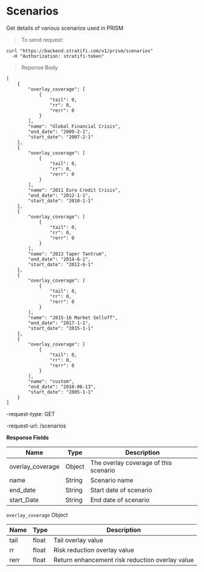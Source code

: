 # Scenarios
Get details of various scenarios used in PRISM

> To send request:

```shell
curl "https://backend.stratifi.com/v1/prism/scenarios"
  -H "Authorization: stratifi-token"
```

> Reponse Body

```shell
[
    {
        "overlay_coverage": [
            {
                "tail": 0,
                "rr": 0,
                "rerr": 0
            }
        ],
        "name": "Global Financial Crisis",
        "end_date": "2009-2-1",
        "start_date": "2007-2-1"
    },
    {
        "overlay_coverage": [
            {
                "tail": 0,
                "rr": 0,
                "rerr": 0
            }
        ],
        "name": "2011 Euro Credit Crisis",
        "end_date": "2012-1-1",
        "start_date": "2010-1-1"
    },
    {
        "overlay_coverage": [
            {
                "tail": 0,
                "rr": 0,
                "rerr": 0
            }
        ],
        "name": "2013 Taper Tantrum",
        "end_date": "2014-6-1",
        "start_date": "2012-6-1"
    },
    {
        "overlay_coverage": [
            {
                "tail": 0,
                "rr": 0,
                "rerr": 0
            }
        ],
        "name": "2015-16 Market Selloff",
        "end_date": "2017-1-1",
        "start_date": "2015-1-1"
    },
    {
        "overlay_coverage": [
            {
                "tail": 0,
                "rr": 0,
                "rerr": 0
            }
        ],
        "name": "custom",
        "end_date": "2018-06-13",
        "start_date": "2005-1-1"
    }
]
```

-request-type: GET

-request-url: /scenarios

**Response Fields**

Name | Type | Description
-----|------|------------
overlay_coverage | Object | The overlay coverage of this scenario
name | String | Scenario name
end_date | String | Start date of scenario
start_Date | String | End date of scenario

`overlay_coverage` Object

Name | Type | Description
-----|------|------------
tail | float | Tail overlay value
rr | float | Risk reduction overlay value
rerr | float | Return enhancement risk reduction overlay value

